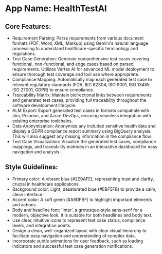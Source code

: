 # **App Name**: HealthTestAI

## Core Features:

- Requirement Parsing: Parse requirements from various document formats (PDF, Word, XML, Markup) using Gemini's natural language processing to understand healthcare-specific terminology and regulations.
- Test Case Generation: Generate comprehensive test cases covering functional, non-functional, and edge cases based on parsed requirements. Utilizes Vertex AI for advanced ML model deployment to ensure thorough test coverage and tool use where appropriate.
- Compliance Mapping: Automatically map each generated test case to relevant regulatory standards (FDA, IEC 62304, ISO 9001, ISO 13485, ISO 27001, GDPR) to ensure compliance.
- Traceability Matrix: Maintain bidirectional links between requirements and generated test cases, providing full traceability throughout the software development lifecycle.
- ALM Export: Export generated test cases in formats compatible with Jira, Polarion, and Azure DevOps, ensuring seamless integration with existing enterprise toolchains.
- Data Anonymization: Anonymize any included sensitive health data and display a GDPR compliance report summary using BigQuery analysis. This will also suggest any missing information in the compliance flow.
- Test Case Visualization: Visualize the generated test cases, compliance mappings, and traceability matrices in an interactive dashboard for easy navigation and analysis.

## Style Guidelines:

- Primary color: A vibrant blue (#2E9AFE), representing trust and clarity, crucial in healthcare applications.
- Background color: Light, desaturated blue (#EBF5FB) to provide a calm, clean interface.
- Accent color: A soft green (#A9DFBF) to highlight important elements and actions.
- Body and headline font: 'Inter', a grotesque-style sans-serif for a modern, objective look. It is suitable for both headlines and body text.
- Use clear, intuitive icons to represent test case status, compliance levels, and integration points.
- Design a clean, well-organized layout with clear visual hierarchy to facilitate easy navigation and understanding of complex data.
- Incorporate subtle animations for user feedback, such as loading indicators and successful test case generation notifications.